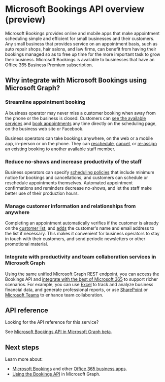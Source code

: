 # Microsoft Bookings API overview (preview)

Microsoft Bookings provides online and mobile apps that make appointment scheduling simple and efficient for small businesses and their customers. Any small business that provides service on an appointment basis, such as auto repair shops, hair salons, and law firms, can benefit from having their bookings managed so as to free up time for the more important task to grow their business. Microsoft Bookings is available to businesses that have an Office 365 Business Premium subscription.

## Why integrate with Microsoft Bookings using Microsoft Graph?

### Streamline appointment booking
A business operator may never miss a customer booking when away from the phone or the business is closed. Customers can [see the available services](/graph/api/bookingbusiness-list-services?view=graph-rest-beta) and [book appointments](/graph/api/bookingbusiness-post-appointments?view=graph-rest-beta) any time directly on the scheduling page, on the business web site or Facebook. 

Business operators can take bookings anywhere, on the web or a mobile app, in-person or on the phone. They can [reschedule](../api-reference/beta//api/bookingappointment-update.md), [cancel](/graph/api/bookingappointment-cancel?view=graph-rest-beta), or [re-assign](/graph/api/bookingappointment-update?view=graph-rest-beta) an existing booking to another available staff member. 

### Reduce no-shows and increase productivity of the staff
Business operators can specify [scheduling policies](/graph/api/resources/bookingschedulingpolicy?view=graph-rest-beta) that include minimum notice for bookings and cancellations, and customers can schedule or reschedule appointments themselves. Automated appointment confirmations and reminders decrease no-shows, and let the staff make better use of their production hours. 

### Manage customer information and relationships from anywhere
Completing an appointment automatically verifies if the customer is already on the [customer list](/graph/api/bookingbusiness-list-customers?view=graph-rest-beta), and [adds](/graph/api/bookingbusiness-post-customers?view=graph-rest-beta) the customer's name and email address to the list if necessary. This makes it convenient for business operators to stay in touch with their customers, and send periodic newsletters or other promotional material.

### Integrate with productivity and team collaboration services in Microsoft Graph
Using the same unified Microsoft Graph REST endpoint, you can access the Bookings API and [integrate with the best of Microsoft 365](overview-major-services.md) to support richer scenarios. For example, you can use [Excel](excel-concept-overview.md#generate-reports-and-analyze-results) to track and analyze business financial data, and generate professional reports, or use [SharePoint](sharepoint-concept-overview.md) or [Microsoft Teams](teams-concept-overview.md) to enhance team collaboration.

## API reference
Looking for the API reference for this service?

See [Microsoft Bookings API in Microsoft Graph beta](/graph/api/resources/booking-api-overview?view=graph-rest-beta).


## Next steps

Learn more about:

- [Microsoft Bookings](https://support.office.com/en-us/article/Publish-your-business-calendar-online-with-Microsoft-Bookings-47403d64-a067-4754-9ae9-00157244c27d) and other [Office 365 business apps](https://support.office.com/en-us/article/manage-your-business-apps-in-the-business-center-47eca808-cf96-42ba-83e8-55daf18e49dc?ui=en-US&rs=en-US&ad=US).
- [Using the Bookings API](/graph/api/resources/booking-api-overview?view=graph-rest-beta) in Microsoft Graph.

